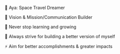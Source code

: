 🌟 Aya: Space Travel Dreamer

🔭 Vision & Mission/Communication Builder

🌱 Never stop learning and growing

💫 Always strive for building a better version of myself

⚡ Aim for better accomplishments & greater impacts
